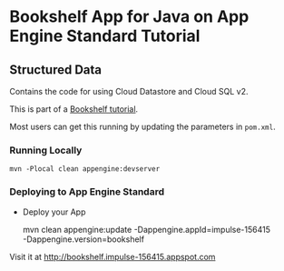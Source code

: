 # Bookshelf App for Java on App Engine Standard Tutorial
## Structured Data

Contains the code for using Cloud Datastore and Cloud SQL v2.

This is part of a [Bookshelf tutorial](https://cloud.google.com/java/getting-started/tutorial-app).

Most users can get this running by updating the parameters in `pom.xml`.

### Running Locally

    mvn -Plocal clean appengine:devserver

### Deploying to App Engine Standard

* Deploy your App

    mvn clean appengine:update -Dappengine.appId=impulse-156415 \
        -Dappengine.version=bookshelf

Visit it at http://bookshelf.impulse-156415.appspot.com
